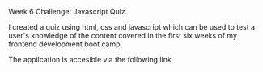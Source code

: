 Week 6 Challenge: Javascript Quiz.

I created a quiz using html, css and javascript which can be used to test a user's knowledge of the content covered in the first six weeks of my frontend development boot camp. 

The appilcation is accesible via the following link 
